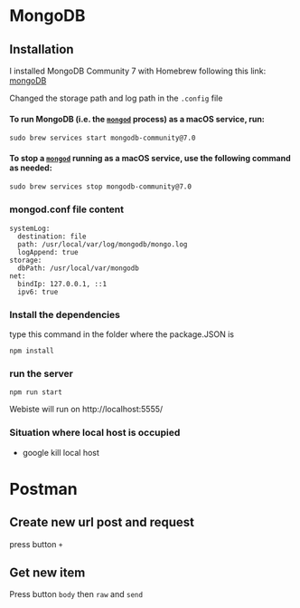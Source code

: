 # MongoDB
## Installation

I installed MongoDB Community 7 with Homebrew following this link: [mongoDB](https://www.mongodb.com/docs/manual/tutorial/install-mongodb-on-os-x/#install-mongodb-community-edition)

Changed the storage path and log path in the `.config` file

#### To run MongoDB (i.e. the [`mongod`](https://www.mongodb.com/docs/manual/reference/program/mongod/#mongodb-binary-bin.mongod) process) **as a macOS service**, run:

```
sudo brew services start mongodb-community@7.0
```

#### To stop a [`mongod`](https://www.mongodb.com/docs/manual/reference/program/mongod/#mongodb-binary-bin.mongod) running as a macOS service, use the following command as needed:

```
sudo brew services stop mongodb-community@7.0
```


### mongod.conf file content
```
systemLog:
  destination: file
  path: /usr/local/var/log/mongodb/mongo.log
  logAppend: true
storage:
  dbPath: /usr/local/var/mongodb
net:
  bindIp: 127.0.0.1, ::1
  ipv6: true
```
### Install the dependencies
type this command in the folder where the package.JSON is
```
npm install
```

### run the server
```
npm run start
```

Webiste will run on 
http://localhost:5555/

### Situation where local host is occupied
- google kill local host

# Postman
## Create new url post and request
press button `+`

## Get new item
Press button `body` then `raw` and `send`
